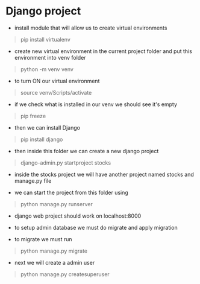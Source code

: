 # Django project #

- install module that will allow us to create virtual environments
> pip install virtualenv



- create new virtual environment in the current project folder and put this environment into venv folder
> python -m venv venv


- to turn ON our virtual environment
> source venv/Scripts/activate




- if we check what is installed in our venv we should see it's empty
> pip freeze



- then we can install Django
> pip install django




- then inside this folder we can create a new django project
> django-admin.py startproject stocks



- inside the stocks project we will have another project named stocks and manage.py file



- we can start the project from this folder using
> python manage.py runserver


- django web project should work on localhost:8000

- to setup admin database we must do migrate and apply migration
- to migrate we must run
> python manage.py migrate

- next we will create a admin user
> python manage.py createsuperuser
